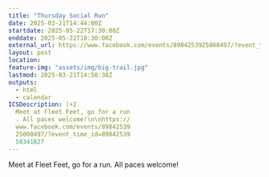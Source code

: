 ```yaml
---
title: "Thursday Social Run"
date: 2025-03-21T14:44:00Z
startdate: 2025-05-22T17:30:00Z
enddate: 2025-05-22T18:30:00Z
external_url: https://www.facebook.com/events/8984253925008497/?event_time_id=8984253958341827
layout: post
location: 
feature-img: "assets/img/big-trail.jpg"
lastmod: 2025-03-21T14:58:38Z
outputs:
  - html
  - calendar
ICSDescription: |+2
  Meet at Fleet Feet, go for a run  . All paces welcome!\n\nhttps://  www.facebook.com/events/89842539  25008497/?event_time_id=89842539  58341827
---
```


Meet at Fleet Feet, go for a run. All paces welcome!<br>
  <br>
  
